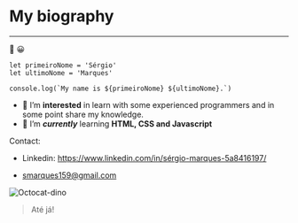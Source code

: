 
# My biography
---
🖖 :grinning: 
```
let primeiroNome = 'Sérgio'
let ultimoNome = 'Marques'

console.log(`My name is ${primeiroNome} ${ultimoNome}.`)

```
- 👀 I’m __interested__ in learn with some experienced programmers and in some point share my knowledge.
- 🌱 I’m __*currently*__ learning **HTML, CSS and Javascript**



Contact:

- Linkedin: https://www.linkedin.com/in/sérgio-marques-5a8416197/

- smarques159@gmail.com


![Octocat-dino](https://user-images.githubusercontent.com/86081032/125356880-bd762680-e35e-11eb-80c2-9800bc19addd.png)


> Até já!
<!---
`document.getElementById()`
Num|Nome|Nota
---|---|---
1|Sérgio|5
2|Miguel|20


1. teste
2. teste
  3. teste
1. asd

* teste
* teste
   * teste
   * teste
* teste

- [] prensa
- [] adsad
- [x] nada


sergiommarques/sergiommarques is a ✨ special ✨ repository because its `README.md` (this file) appears on your GitHub profile.
You can click the Preview link to take a look at your changes.
--->
